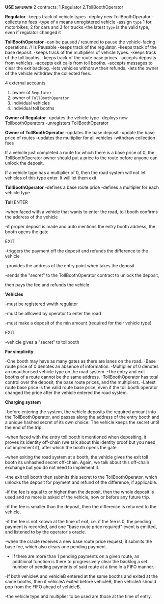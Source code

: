 
**USE `SAFEMATH`**
2 contracts:
1.Regulator
2.TollBoothOperator

**Regulator**
-keeps track of vehicle types
-deploy new TollBoothOperator
-collects no fees
-type of `0` means unregistered vehicle
-assign `type` 1 for motorbikes, 2 for cars and 3 for trucks
-the latest `type` is the valid type, even if regulator changed it

**TollBoothOperator**
-can be paused / resumed to pause the vehicle-facing operations. // is Pausable
-keeps track of the regulator.
-keeps track of the base deposit.
-keeps track of the multipliers of vehicle types.
-keeps track of the toll booths.
-keeps track of the route base prices.
-accepts deposits from vehicles.
-accepts exit calls from toll booths.
-accepts messages to clear the exit backlog.
-lets vehicles withdraw their refunds.
-lets the owner of the vehicle withdraw the collected fees.

4 external accounts 

1. owner of `Regulator`
2. owner of `TollBoothOperator`
3. individual vehicles
4. individual toll booths

**Owner of Regulator**
-updates the vehicle type
-deploys new TollboothOperators
-unregisters TollBoothOperator

**Owner of TollBoothOperator**
-updates the base deposit
-update the base price of routes
-updates the multiplier for all vehicles
-withdraw collection fees

If a vehicle just completed a route for which there is a base price of 0, the TollBoothOperator owner should put a price to the route before anyone can unlock the deposit.

If a vehicle type has a multiplier of 0, then the road system will not let vehicles of this type enter. It will let them exit.


**TollBoothOperator**
-defines a base route price
-defines a multipler for each vehicle type 

**Toll**
ENTER

-when faced with a vehicle that wants to enter the road, toll booth confirms the
address of the vehicle

-if proper deposit is made and auto mentions the  entry booth address,
the booth opens the gate

EXIT

-triggers the payment off the deposit and refunds the difference to the vehicle

-provides the address of the entry point when takes the deposit

-sends the "secret" to the TollBoothOperator contract to unlock the deposit, 

 then pays the fee and refunds the vehicle



**Vehicles**

-must be registered wwith regulator

-must be alllowed by operator to enter the road

-must make a deposit of the min amount (required for their vehicle type)

EXIT

-vehicle gives a "secret" to tollbooth
 
 
**For simplicity**
 
-One booth may have as many gates as there are lanes on the road.
-Base route price of 0 denotes an absence of information.
-Multiplier of 0 denotes an unauthorised vehicle type on the road system.
-The entry and exit booths of a route cannot be the same address.
-TollBoothOperator has total control over the deposit, the base route prices, and the multipliers.
-Latest route base price is the valid route base price, even if the toll booth operator changed the price after the vehicle entered the road system.

**Charging system**

-before entering the system, the vehicle deposits the required amount into the TollBoothOperator, and passes along the address of the entry booth and a unique hashed secret of its own choice. The vehicle keeps the secret until the end of the trip.

-when faced with the entry toll booth it mentioned when depositing, it proves its identity off-chain (we talk about this identity proof but you need not implement it), after which the booth opens the gate.

-when exiting the road system at a booth, the vehicle gives the exit toll booth its unhashed secret off-chain. Again, we talk about this off-chain exchange but you do not need to implement it.

-the exit toll booth then submits this secret to the TollBoothOperator, which unlocks the deposit for payment and refund of the difference, if applicable.

-if the fee is equal to or higher than the deposit, then the whole deposit is used and no more is asked of the vehicle, now or before any future trip.

-if the fee is smaller than the deposit, then the difference is returned to the vehicle.

-if the fee is not known at the time of exit, i.e. if the fee is 0, the pending payment is recorded, and one "base route price required" event is emitted, and listened to by the operator's oracle.

-when the oracle receives a new base route price request, it submits the base fee, which also clears one pending payment.
- if there are more than 1 pending payments on a given route, an additional function is there to progressively clear the backlog a set number of pending payments of said route at a time in a FIFO manner.

-If both vehicleA and vehicleB entered at the same booths and exited at the same booths, then if vehicleA exited before vehicleB, then vehicleA should pop from the FIFO ahead of vehicleB.

-the vehicle type and multiplier to be used are those at the time of entry.





